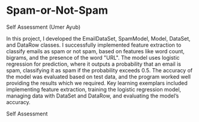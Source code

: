 # Spam-or-Not-Spam

Self Assessment (Umer Ayub)

In this project, I developed the EmailDataSet, SpamModel, Model, DataSet, and DataRow classes. I successfully implemented feature extraction to classify emails as spam or not spam, based on features like word count, bigrams, and the presence of the word "URL". The model uses logistic regression for prediction, where it outputs a probability that an email is spam, classifying it as spam if the probability exceeds 0.5. The accuracy of the model was evaluated based on test data, and the program worked well providing the results which we required. Key learning exemplars included implementing feature extraction, training the logistic regression model, managing data with DataSet and DataRow, and evaluating the model’s accuracy. 

Self Assessment 

